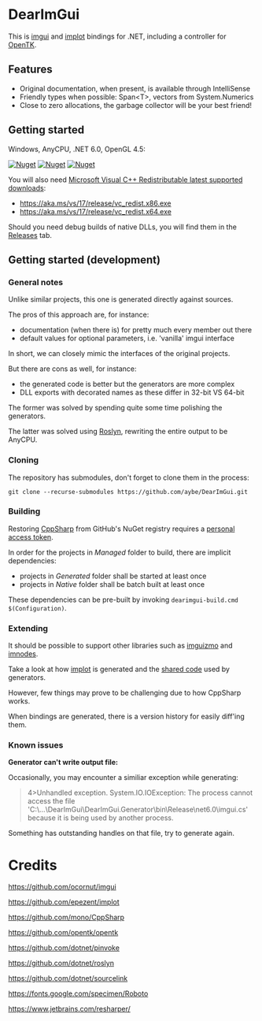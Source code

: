 
# DearImGui

This is [imgui](https://github.com/ocornut/imgui) and [implot](https://github.com/epezent/implot) bindings for .NET, including a controller for [OpenTK](https://github.com/opentk/opentk).

## Features

- Original documentation, when present, is available through IntelliSense
- Friendly types when possible: Span\<T>, vectors from System.Numerics
- Close to zero allocations, the garbage collector will be your best friend!

## Getting started

Windows, AnyCPU, .NET 6.0, OpenGL 4.5:

[![Nuget](https://img.shields.io/nuget/v/DearImGui?label=DearImGui)](https://www.nuget.org/packages/DearImGui)
[![Nuget](https://img.shields.io/nuget/v/DearImGui.OpenTK?label=DearImGui.OpenTK)](https://www.nuget.org/packages/DearImGui.OpenTK)
[![Nuget](https://img.shields.io/nuget/v/DearImPlot?label=DearImPlot)](https://www.nuget.org/packages/DearImPlot)

You will also need [Microsoft Visual C++ Redistributable latest supported downloads](https://learn.microsoft.com/en-us/cpp/windows/latest-supported-vc-redist?view=msvc-170):

- https://aka.ms/vs/17/release/vc_redist.x86.exe
- https://aka.ms/vs/17/release/vc_redist.x64.exe

Should you need debug builds of native DLLs, you will find them in the [Releases](https://github.com/aybe/DearImGui/releases) tab.

## Getting started (development)

### General notes

Unlike similar projects, this one is generated directly against sources.

The pros of this approach are, for instance:

- documentation (when there is) for pretty much every member out there
- default values for optional parameters, i.e. 'vanilla' imgui interface

In short, we can closely mimic the interfaces of the original projects.

But there are cons as well, for instance:

- the generated code is better but the generators are more complex
- DLL exports with decorated names as these differ in 32-bit VS 64-bit

The former was solved by spending quite some time polishing the generators.

The latter was solved using [Roslyn](https://github.com/dotnet/roslyn), rewriting the entire output to be AnyCPU.

### Cloning

The repository has submodules, don't forget to clone them in the process:

`git clone --recurse-submodules https://github.com/aybe/DearImGui.git`

### Building

Restoring [CppSharp](https://github.com/orgs/mono/packages?repo_name=CppSharp) from GitHub's NuGet registry requires a [personal access token](https://docs.github.com/en/packages/working-with-a-github-packages-registry/working-with-the-nuget-registry).

In order for the projects in *Managed* folder to build, there are implicit dependencies:

- projects in *Generated* folder shall be started at least once
- projects in *Native* folder shall be batch built at least once

These dependencies can be pre-built by invoking `dearimgui-build.cmd $(Configuration)`.

### Extending

It should be possible to support other libraries such as [imguizmo](https://github.com/CedricGuillemet/ImGuizmo) and [imnodes](https://github.com/Nelarius/imnodes).

Take a look at how [implot](https://github.com/aybe/DearImGui/tree/develop/DearImPlot.Generator) is generated and the [shared code](https://github.com/aybe/DearImGui/tree/develop/DearGenerator) used by generators.

However, few things may prove to be challenging due to how CppSharp works.

When bindings are generated, there is a version history for easily diff'ing them.

### Known issues

**Generator can't write output file:**

Occasionally, you may encounter a similiar exception while generating:

> 4>Unhandled exception. System.IO.IOException: The process cannot access the file 'C:\\...\\DearImGui\\DearImGui.Generator\\bin\\Release\\net6.0\\imgui.cs' because it is being used by another process.

Something has outstanding handles on that file, try to generate again.

# Credits

https://github.com/ocornut/imgui

https://github.com/epezent/implot

https://github.com/mono/CppSharp

https://github.com/opentk/opentk

https://github.com/dotnet/pinvoke

https://github.com/dotnet/roslyn

https://github.com/dotnet/sourcelink

https://fonts.google.com/specimen/Roboto

https://www.jetbrains.com/resharper/
